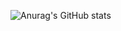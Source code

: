 ![Anurag's GitHub stats](https://github-readme-stats.vercel.app/api?username=P3tray&count_private=true&show_icons=true&theme=synthwave)
